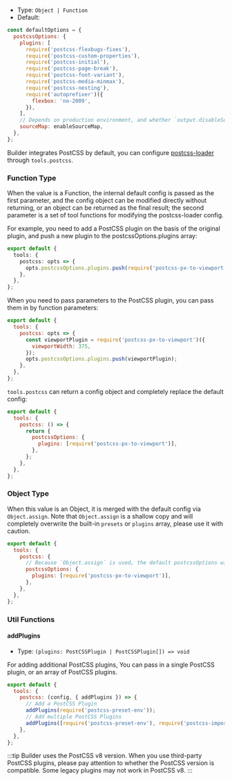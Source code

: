 - Type: `Object | Function`
- Default:

```js
const defaultOptions = {
  postcssOptions: {
    plugins: [
      require('postcss-flexbugs-fixes'),
      require('postcss-custom-properties'),
      require('postcss-initial'),
      require('postcss-page-break'),
      require('postcss-font-variant'),
      require('postcss-media-minmax'),
      require('postcss-nesting'),
      require('autoprefixer')({
        flexbox: 'no-2009',
      }),
    ],
    // Depends on production environment, and whether `output.disableSourceMap` is set
    sourceMap: enableSourceMap,
  },
};
```

Builder integrates PostCSS by default, you can configure [postcss-loader](https://github.com/webpack-contrib/postcss-loader) through `tools.postcss`.

### Function Type

When the value is a Function, the internal default config is passed as the first parameter, and the config object can be modified directly without returning, or an object can be returned as the final result; the second parameter is a set of tool functions for modifying the postcss-loader config.

For example, you need to add a PostCSS plugin on the basis of the original plugin, and push a new plugin to the postcssOptions.plugins array:

```ts
export default {
  tools: {
    postcss: opts => {
      opts.postcssOptions.plugins.push(require('postcss-px-to-viewport'));
    },
  },
};
```

When you need to pass parameters to the PostCSS plugin, you can pass them in by function parameters:

```js
export default {
  tools: {
    postcss: opts => {
      const viewportPlugin = require('postcss-px-to-viewport')({
        viewportWidth: 375,
      });
      opts.postcssOptions.plugins.push(viewportPlugin);
    },
  },
};
```

`tools.postcss` can return a config object and completely replace the default config:

```js
export default {
  tools: {
    postcss: () => {
      return {
        postcssOptions: {
          plugins: [require('postcss-px-to-viewport')],
        },
      };
    },
  },
};
```

### Object Type

When this value is an Object, it is merged with the default config via `Object.assign`. Note that `Object.assign` is a shallow copy and will completely overwrite the built-in `presets` or `plugins` array, please use it with caution.

```js
export default {
  tools: {
    postcss: {
      // Because `Object.assign` is used, the default postcssOptions will be overwritten.
      postcssOptions: {
        plugins: [require('postcss-px-to-viewport')],
      },
    },
  },
};
```

### Util Functions

#### addPlugins

- Type: `(plugins: PostCSSPlugin | PostCSSPlugin[]) => void`

For adding additional PostCSS plugins, You can pass in a single PostCSS plugin, or an array of PostCSS plugins.

```js
export default {
  tools: {
    postcss: (config, { addPlugins }) => {
      // Add a PostCSS Plugin
      addPlugins(require('postcss-preset-env'));
      // Add multiple PostCSS Plugins
      addPlugins([require('postcss-preset-env'), require('postcss-import')]);
    },
  },
};
```

:::tip
Builder uses the PostCSS v8 version. When you use third-party PostCSS plugins, please pay attention to whether the PostCSS version is compatible. Some legacy plugins may not work in PostCSS v8.
:::
